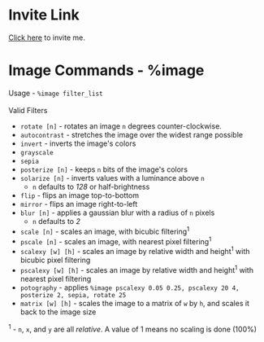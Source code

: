 # Invite Link
[Click here](https://discordapp.com/api/oauth2/authorize?client_id=603640674234925107&permissions=0&redirect_uri=https%3A%2F%2Fdiscordapp.com%2Fapi%2Foauth2%2Fauthorize&scope=bot) to invite me.

# Image Commands - %image
Usage - `%image filter_list`<br><br>
Valid Filters
- `rotate [n]` - rotates an image `n` degrees counter-clockwise.
- `autocontrast` - stretches the image over the widest range possible
- `invert` - inverts the image's colors
- `grayscale`
- `sepia`
- `posterize [n]` - keeps `n` bits of the image's colors
- `solarize [n]` - inverts values with a luminance above `n`
  - `n` defaults to *128* or half-brightness
- `flip` - flips an image top-to-bottom
- `mirror` - flips an image right-to-left
- `blur [n]` - applies a gaussian blur with a radius of `n` pixels
  - `n` defaults to *2*
- `scale [n]` - scales an image, with bicubic filtering<sup>1</sup>
- `pscale [n]` - scales an image, with nearest pixel filtering<sup>1</sup>
- `scalexy [w] [h]` - scales an image by relative width and height<sup>1</sup>
    with bicubic pixel filtering
- `pscalexy [w] [h]` - scales an image by relative width and height<sup>1</sup>
    with nearest pixel filtering
- `potography` - applies `%image pscalexy 0.05 0.25, pscalexy 20 4, posterize 2,
    sepia, rotate 25`
- `matrix [w] [h]` - scales the image to a matrix of `w` by `h`, and scales it
    back to the image size

<sup>1</sup> - `n`, `x`, and `y` are all *relative*. A value of 1 means no
    scaling is done (100%) 
